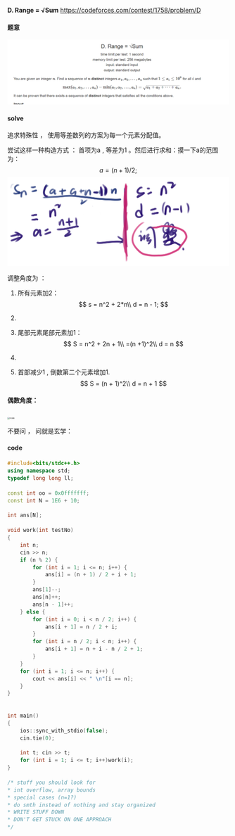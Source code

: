 **D. Range = √Sum**
https://codeforces.com/contest/1758/problem/D

#### 题意

![image-20230415165114028](image-20230415165114028.png)

#### solve

追求特殊性 ， 使用等差数列的方案为每一个元素分配值。

尝试这样一种构造方式 ： 首项为a , 等差为1 。然后进行求和：摸一下a的范围为：
$$
a = (n + 1)/2;
$$
![node](node.png)

调整角度为 ： 

1. 所有元素加2：
   $$
   s = n^2 + 2*n\\
   d = n - 1;
   $$

2. 

2. 尾部元素尾部元素加1：
   $$
   S = n^2 + 2n + 1\\
   =(n +1)^2\\
   d = n
   $$

3. 

3. 首部减少1 , 倒数第二个元素增加1.
   $$
   S = (n + 1)^2\\
   d = n + 1
   $$

#### 偶数角度：

<img src="node-1681576386120-2.png" alt="node" style="zoom: 33%;" />

不要问 ， 问就是玄学：

#### code

```cpp
#include<bits/stdc++.h>
using namespace std;
typedef long long ll;

const int oo = 0x0fffffff;
const int N = 1E6 + 10;

int ans[N];

void work(int testNo)
{
	int n;
	cin >> n;
	if (n % 2) {
		for (int i = 1; i <= n; i++) {
			ans[i] = (n + 1) / 2 + i + 1;
		}
		ans[1]--;
		ans[n]++;
		ans[n - 1]++;
	} else {
		for (int i = 0; i < n / 2; i++) {
			ans[i + 1] = n / 2 + i;
		}
		for (int i = n / 2; i < n; i++) {
			ans[i + 1] = n + i - n / 2 + 1;
		}
	}
	for (int i = 1; i <= n; i++) {
		cout << ans[i] << " \n"[i == n];
	}
}


int main()
{
	ios::sync_with_stdio(false);
	cin.tie(0);

	int t; cin >> t;
	for (int i = 1; i <= t; i++)work(i);
}

/* stuff you should look for
* int overflow, array bounds
* special cases (n=1?)
* do smth instead of nothing and stay organized
* WRITE STUFF DOWN
* DON'T GET STUCK ON ONE APPROACH
*/
```

